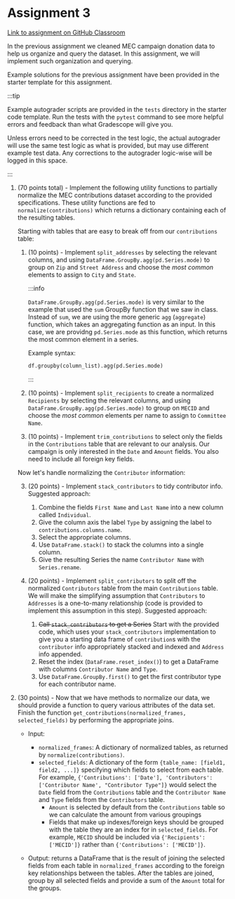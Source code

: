 ﻿# Assignment 3

[Link to assignment on GitHub Classroom](https://classroom.github.com/a/xqUxry8v)

In the previous assignment we cleaned MEC campaign donation data to help us organize and query the dataset. In this assignment, we will implement such organization and querying. 

Example solutions for the previous assignment have been provided in the starter template for this assignment.


:::tip

Example autograder scripts are provided in the `tests` directory in the starter code template. Run the tests with the `pytest` command to see more helpful errors and feedback than what Gradescope will give you.

Unless errors need to be corrected in the test logic, the actual autograder will use the same test logic as what is provided, but may use different example test data. Any corrections to the autograder logic-wise will be logged in this space.

:::


1. (70 points total) - Implement the following utility functions to partially normalize the MEC contributions dataset according to the provided specifications. These utility functions are fed to `normalize(contributions)` which returns a dictionary containing each of the resulting tables.

	Starting with tables that are easy to break off from our `contributions` table:

    1. (10 points) - Implement `split_addresses` by selecting the relevant columns, and using `DataFrame.GroupBy.agg(pd.Series.mode)` to group on `Zip` and `Street Address` and choose the *most common* elements to assign to `City` and `State`. 

		:::info

		`DataFrame.GroupBy.agg(pd.Series.mode)` is very similar to the example that used the `sum` GroupBy function that we saw in class. Instead of `sum`, we are using the more generic `agg` (`aggregate`) function, which takes an aggregating function as an input. In this case, we are providng `pd.Series.mode` as this function, which returns the most common element in a series.

		Example syntax:
		
		```python
		df.groupby(column_list).agg(pd.Series.mode)
		```

		:::
	
	2. (10 points) - Implement `split_recipients` to create a normalized `Recipients` by selecting the relevant columns, and using `DataFrame.GroupBy.agg(pd.Series.mode)` to group on `MECID` and choose the *most common* elements per name to assign to `Committee Name`.

	3. (10 points) - Implement `trim_contributions` to select only the fields in the `Contributions` table that are relevant to our analysis. Our campaign is only interested in the `Date` and `Amount` fields. You also need to include all foreign key fields.

	Now let's handle normalizing the `Contributor` information:

	3. (20 points) - Implement `stack_contributors` to tidy contributor info. Suggested approach:
		1. Combine the fields `First Name` and `Last Name` into a new column called `Individual`.
		2. Give the column axis the label `Type` by assigning the label to `contributions.columns.name`.
		3. Select the appropriate columns.
		4. Use `DataFrame.stack()` to stack the columns into a single column.
		5. Give the resulting Series the name `Contributor Name` with `Series.rename`. 

	4. (20 points) - Implement `split_contributors` to split off the normalized `Contributors` table from the main `Contributions` table. We will make the simplifying assumption that `Contributors` to `Addresses` is a one-to-many relationship (code is provided to implement this assumption in this step). Suggested approach:
		1. ~~Call `stack_contributors` to get a Series~~ Start with the provided code, which uses your `stack_contributors` implementation to give you a starting data frame of `contribution`s with the `contributor` info appropriately stacked and indexed and `Address` info appended.
		2. Reset the index (`DataFrame.reset_index()`) to get a DataFrame with columns `Contributor Name` and `Type`.
		3. Use `DataFrame.GroupBy.first()` to get the first contributor type for each contributor name. 

2. (30 points) - Now that we have methods to normalize our data, we should provide a function to query various attributes of the data set. Finish the function `get_contributions(normalized_frames, selected_fields)` by performing the appropriate joins.
	- Input: 
		- `normalized_frames`: A dictionary of normalized tables, as returned by `normalize(contributions)`.
		- `selected_fields`: A dictionary of the form `{table_name: [field1, field2, ...]}` specifying which fields to select from each table. For example, `{'Contributions': ['Date'], 'Contributors': ['Contributor Name', "Contributor Type"]}` would select the `Date` field from the `Contributions` table and the `Contributor Name` and `Type` fields from the `Contributors` table.
			- `Amount` is selected by default from the `Contributions` table so we can calculate the amount from various groupings
			- Fields that make up indexes/foreign keys should be grouped with the table they are an index for in `selected_fields`. For example, `MECID` should be included via `{'Recipients': ['MECID']}` rather than `{'Contributions': ['MECID']}`.

	- Output: returns a DataFrame that is the result of joining the selected fields from each table in `normalized_frames` according to the foreign key relationships between the tables. After the tables are joined, group by all selected fields and provide a sum of the `Amount` total for the groups.
